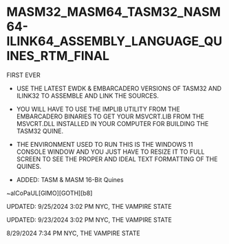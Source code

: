 # MASM32_MASM64_TASM32_NASM64-ILINK64_ASSEMBLY_LANGUAGE_QUINES_RTM_FINAL
FIRST EVER

- USE THE LATEST EWDK & EMBARCADERO VERSIONS OF TASM32 AND ILINK32 TO ASSEMBLE AND LINK THE SOURCES.

- YOU WILL HAVE TO USE THE IMPLIB UTILITY FROM THE EMBARCADERO BINARIES TO GET YOUR MSVCRT.LIB FROM THE MSVCRT.DLL INSTALLED IN YOUR COMPUTER FOR BUILDING THE TASM32 QUINE.

- THE ENVIRONMENT USED TO RUN THIS IS THE WINDOWS 11 CONSOLE WINDOW AND YOU JUST HAVE TO RESIZE IT TO FULL SCREEN TO SEE THE PROPER AND IDEAL TEXT FORMATTING OF THE QUINES.

- ADDED: TASM & MASM 16-Bit Quines 

~alCoPaUL[GIMO][GOTH][b8]

UPDATED: 9/25/2024 3:02 PM
NYC, THE VAMPIRE STATE

UPDATED: 9/23/2024 3:02 PM
NYC, THE VAMPIRE STATE

8/29/2024 7:34 PM 
NYC, THE VAMPIRE STATE
